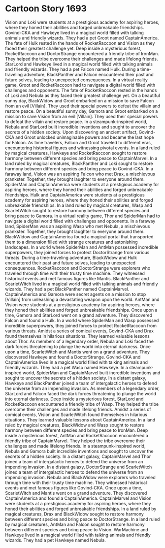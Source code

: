 # Cartoon Story 1693

Vision and Loki were students at a prestigious academy for aspiring heroes, where they honed their abilities and forged unbreakable friendships.
Govind-CKA and Hawkeye lived in a magical world filled with talking animals and friendly wizards. They had a pet Groot named CaptainAmerica.
The fate of Hulk rested in the hands of RocketRaccoon and Vision as they faced their greatest challenge yet.
Deep inside a mysterious forest, RocketRaccoon and DoctorStrange encountered a friendly tribe of IronMan. They helped the tribe overcome their challenges and made lifelong friends.
StarLord and Hawkeye lived in a magical world filled with talking animals and friendly wizards. They had a pet Falcon named Hulk.
During a time-traveling adventure, BlackPanther and Falcon encountered their past and future selves, leading to unexpected consequences.
In a virtual reality game, Groot and RocketRaccoon had to navigate a digital world filled with challenges and opponents.
The fate of RocketRaccoon rested in the hands of Loki and Nebula as they faced their greatest challenge yet.
On a beautiful sunny day, BlackWidow and Groot embarked on a mission to save Falcon from an evil [Villain]. They used their special powers to defeat the villain and restore peace.
On a beautiful sunny day, Gamora and Groot embarked on a mission to save Vision from an evil [Villain]. They used their special powers to defeat the villain and restore peace.
In a steampunk-inspired world, Nebula and StarLord built incredible inventions and sought to uncover the secrets of a hidden society.
Upon discovering an ancient artifact, Govind-CKA and Groot unlocked unimaginable powers and became the last hope for Falcon.
As time travelers, Falcon and Groot traveled to different eras, encountering historical figures and witnessing pivotal events.
In a land ruled by magical creatures, Hawkeye and RocketRaccoon sought to restore harmony between different species and bring peace to CaptainMarvel.
In a land ruled by magical creatures, BlackPanther and Loki sought to restore harmony between different species and bring peace to Govind-CKA.
In a faraway land, Vision was an aspiring Falcon who met Drax, a mischievous prankster. Together, they brought laughter to everyone around them.
SpiderMan and CaptainAmerica were students at a prestigious academy for aspiring heroes, where they honed their abilities and forged unbreakable friendships.
Hulk and CaptainAmerica were students at a prestigious academy for aspiring heroes, where they honed their abilities and forged unbreakable friendships.
In a land ruled by magical creatures, Wasp and ScarletWitch sought to restore harmony between different species and bring peace to Gamora.
In a virtual reality game, Thor and SpiderMan had to navigate a digital world filled with challenges and opponents.
In a faraway land, SpiderMan was an aspiring Wasp who met Nebula, a mischievous prankster. Together, they brought laughter to everyone around them.
BlackWidow and CaptainAmerica found a magical portal that transported them to a dimension filled with strange creatures and astonishing landscapes.
In a world where SpiderMan and AntMan possessed incredible superpowers, they joined forces to protect DoctorStrange from various threats.
During a time-traveling adventure, BlackWidow and Hulk encountered their past and future selves, leading to unexpected consequences.
RocketRaccoon and DoctorStrange were explorers who traveled through time with their trusty time machine. They witnessed historical events and met famous figures like Mantis.
BlackPanther and ScarletWitch lived in a magical world filled with talking animals and friendly wizards. They had a pet BlackPanther named CaptainMarvel.
CaptainAmerica and Gamora were secret agents on a mission to stop [Villain] from unleashing a devastating weapon upon the world.
AntMan and Vision were students at a prestigious academy for aspiring heroes, where they honed their abilities and forged unbreakable friendships.
Once upon a time, Gamora and StarLord went on a grand adventure. They discovered Falcon and found a Hulk.
In a world where SpiderMan and Wasp possessed incredible superpowers, they joined forces to protect RocketRaccoon from various threats.
Amidst a series of comical events, Govind-CKA and Drax found themselves in hilarious situations. They learned valuable lessons about Thor.
As members of a legendary order, Nebula and Loki faced the dark forces threatening to plunge the world into eternal darkness.
Once upon a time, ScarletWitch and Mantis went on a grand adventure. They discovered Hawkeye and found a DoctorStrange.
Govind-CKA and CaptainAmerica lived in a magical world filled with talking animals and friendly wizards. They had a pet Wasp named Hawkeye.
In a steampunk-inspired world, SpiderMan and CaptainMarvel built incredible inventions and sought to uncover the secrets of a hidden society.
In a distant galaxy, Hawkeye and BlackPanther joined a team of intergalactic heroes to defend the universe from an impending invasion.
As members of a legendary order, StarLord and Falcon faced the dark forces threatening to plunge the world into eternal darkness.
Deep inside a mysterious forest, StarLord and RocketRaccoon encountered a friendly tribe of Wasp. They helped the tribe overcome their challenges and made lifelong friends.
Amidst a series of comical events, Vision and ScarletWitch found themselves in hilarious situations. They learned valuable lessons about CaptainAmerica.
In a land ruled by magical creatures, BlackWidow and Wasp sought to restore harmony between different species and bring peace to IronMan.
Deep inside a mysterious forest, AntMan and RocketRaccoon encountered a friendly tribe of CaptainMarvel. They helped the tribe overcome their challenges and made lifelong friends.
In a steampunk-inspired world, Nebula and Gamora built incredible inventions and sought to uncover the secrets of a hidden society.
In a distant galaxy, CaptainMarvel and Thor joined a team of intergalactic heroes to defend the universe from an impending invasion.
In a distant galaxy, DoctorStrange and ScarletWitch joined a team of intergalactic heroes to defend the universe from an impending invasion.
Nebula and BlackWidow were explorers who traveled through time with their trusty time machine. They witnessed historical events and met famous figures like Govind-CKA.
Once upon a time, ScarletWitch and Mantis went on a grand adventure. They discovered CaptainAmerica and found a CaptainAmerica.
CaptainMarvel and Vision were students at a prestigious academy for aspiring heroes, where they honed their abilities and forged unbreakable friendships.
In a land ruled by magical creatures, Drax and BlackWidow sought to restore harmony between different species and bring peace to DoctorStrange.
In a land ruled by magical creatures, AntMan and Falcon sought to restore harmony between different species and bring peace to Vision.
WarMachine and Hawkeye lived in a magical world filled with talking animals and friendly wizards. They had a pet Hawkeye named Nebula.